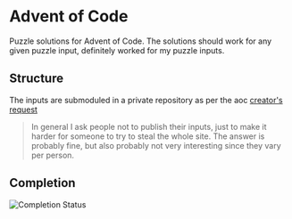 # Advent of Code
Puzzle solutions for Advent of Code. The solutions should work for any given puzzle input, definitely worked for my puzzle inputs.

## Structure
The inputs are submoduled in a private repository as per the aoc [creator's request](https://twitter.com/ericwastl/status/1465805354214830081)
> In general I ask people not to publish their inputs, just to make it harder for someone to try to steal the whole site. The answer is probably fine, but also probably not very interesting since they vary per person.

## Completion
![Completion Status](https://img.shields.io/endpoint?url=https://raw.githubusercontent.com/neckless-was-taken/advent-of-code/master/year_2023/completion.json)